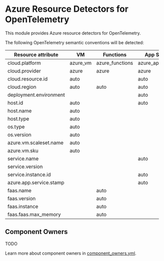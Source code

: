 # Azure Resource Detectors for OpenTelemetry

This module provides Azure resource detectors for OpenTelemetry.

The following OpenTelemetry semantic conventions will be detected:

| Resource attribute      | VM       | Functions       | App Service       | Containers           |
|-------------------------|----------|-----------------|-------------------|----------------------|
| cloud.platform          | azure_vm | azure_functions | azure_app_service | azure_container_apps |
| cloud.provider          | azure    | azure           | azure             | azure                |
| cloud.resource.id       | auto     |                 | auto              |                      |
| cloud.region            | auto     | auto            | auto              |                      |
| deployment.environment  |          |                 | auto              |                      |
| host.id                 | auto     |                 | auto              |                      |
| host.name               | auto     |                 |                   |                      |
| host.type               | auto     |                 |                   |                      |
| os.type                 | auto     |                 |                   |                      |
| os.version              | auto     |                 |                   |                      |
| azure.vm.scaleset.name  | auto     |                 |                   |                      |
| azure.vm.sku            | auto     |                 |                   |                      |
| service.name            |          |                 | auto              | auto                 |
| service.version         |          |                 |                   | auto                 |
| service.instance.id     |          |                 | auto              | auto                 |
| azure.app.service.stamp |          |                 | auto              |                      |
| faas.name               |          | auto            |                   |                      |
| faas.version            |          | auto            |                   |                      |
| faas.instance           |          | auto            |                   |                      |
| faas.faas.max_memory    |          | auto            |                   |                      |

## Component Owners

TODO

Learn more about component owners in [component_owners.yml](../.github/component_owners.yml).
